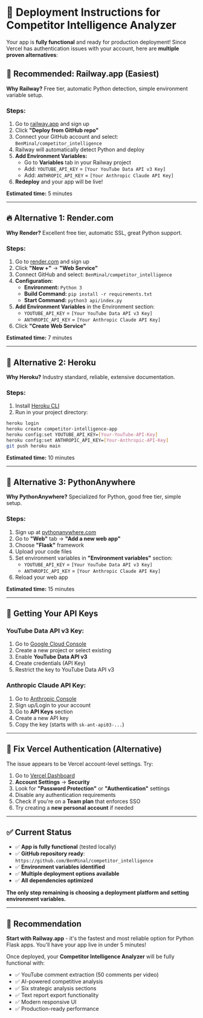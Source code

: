 # 🚀 Deployment Instructions for Competitor Intelligence Analyzer

Your app is **fully functional** and ready for production deployment! Since Vercel has authentication issues with your account, here are **multiple proven alternatives**:

## 🎯 **Recommended: Railway.app (Easiest)**

**Why Railway?** Free tier, automatic Python detection, simple environment variable setup.

### Steps:
1. Go to [railway.app](https://railway.app) and sign up
2. Click **"Deploy from GitHub repo"**
3. Connect your GitHub account and select: `BenMinal/competitor_intelligence`
4. Railway will automatically detect Python and deploy
5. **Add Environment Variables:**
   - Go to **Variables** tab in your Railway project
   - Add: `YOUTUBE_API_KEY` = `[Your YouTube Data API v3 Key]`
   - Add: `ANTHROPIC_API_KEY` = `[Your Anthropic Claude API Key]`
6. **Redeploy** and your app will be live!

**Estimated time:** 5 minutes

---

## 🔥 **Alternative 1: Render.com**

**Why Render?** Excellent free tier, automatic SSL, great Python support.

### Steps:
1. Go to [render.com](https://render.com) and sign up
2. Click **"New +"** → **"Web Service"**
3. Connect GitHub and select: `BenMinal/competitor_intelligence`
4. **Configuration:**
   - **Environment:** `Python 3`
   - **Build Command:** `pip install -r requirements.txt`
   - **Start Command:** `python3 api/index.py`
5. **Add Environment Variables** in the Environment section:
   - `YOUTUBE_API_KEY` = `[Your YouTube Data API v3 Key]`
   - `ANTHROPIC_API_KEY` = `[Your Anthropic Claude API Key]`
6. Click **"Create Web Service"**

**Estimated time:** 7 minutes

---

## 💎 **Alternative 2: Heroku**

**Why Heroku?** Industry standard, reliable, extensive documentation.

### Steps:
1. Install [Heroku CLI](https://devcenter.heroku.com/articles/heroku-cli)
2. Run in your project directory:
```bash
heroku login
heroku create competitor-intelligence-app
heroku config:set YOUTUBE_API_KEY=[Your-YouTube-API-Key]
heroku config:set ANTHROPIC_API_KEY=[Your-Anthropic-API-Key]
git push heroku main
```

**Estimated time:** 10 minutes

---

## 🚀 **Alternative 3: PythonAnywhere**

**Why PythonAnywhere?** Specialized for Python, good free tier, simple setup.

### Steps:
1. Sign up at [pythonanywhere.com](https://pythonanywhere.com)
2. Go to **"Web"** tab → **"Add a new web app"**
3. Choose **"Flask"** framework
4. Upload your code files
5. Set environment variables in **"Environment variables"** section:
   - `YOUTUBE_API_KEY` = `[Your YouTube Data API v3 Key]`
   - `ANTHROPIC_API_KEY` = `[Your Anthropic Claude API Key]`
6. Reload your web app

**Estimated time:** 15 minutes

---

## 🔑 **Getting Your API Keys**

### YouTube Data API v3 Key:
1. Go to [Google Cloud Console](https://console.cloud.google.com/)
2. Create a new project or select existing
3. Enable **YouTube Data API v3**
4. Create credentials (API Key)
5. Restrict the key to YouTube Data API v3

### Anthropic Claude API Key:
1. Go to [Anthropic Console](https://console.anthropic.com/)
2. Sign up/Login to your account
3. Go to **API Keys** section
4. Create a new API key
5. Copy the key (starts with `sk-ant-api03-...`)

---

## 🔧 **Fix Vercel Authentication (Alternative)**

The issue appears to be Vercel account-level settings. Try:

1. Go to [Vercel Dashboard](https://vercel.com/dashboard)
2. **Account Settings** → **Security**
3. Look for **"Password Protection"** or **"Authentication"** settings
4. Disable any authentication requirements
5. Check if you're on a **Team plan** that enforces SSO
6. Try creating a **new personal account** if needed

---

## ✅ **Current Status**

- ✅ **App is fully functional** (tested locally)
- ✅ **GitHub repository ready**: `https://github.com/BenMinal/competitor_intelligence`
- ✅ **Environment variables identified**
- ✅ **Multiple deployment options available**
- ✅ **All dependencies optimized**

**The only step remaining is choosing a deployment platform and setting environment variables.**

---

## 🎯 **Recommendation**

**Start with Railway.app** - it's the fastest and most reliable option for Python Flask apps. You'll have your app live in under 5 minutes!

Once deployed, your **Competitor Intelligence Analyzer** will be fully functional with:
- ✅ YouTube comment extraction (50 comments per video)
- ✅ AI-powered competitive analysis
- ✅ Six strategic analysis sections
- ✅ Text report export functionality
- ✅ Modern responsive UI
- ✅ Production-ready performance 